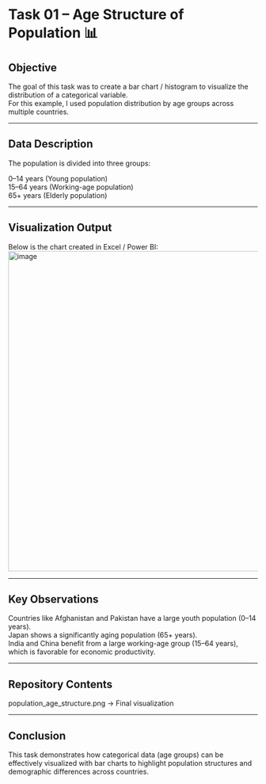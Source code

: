 # Task 01 – Age Structure of Population 📊

## Objective
The goal of this task was to create a bar chart / histogram to visualize the distribution of a categorical variable.  
For this example, I used population distribution by age groups across multiple countries.

---

## Data Description
The population is divided into three groups:

0–14 years (Young population)  
15–64 years (Working-age population)  
65+ years (Elderly population)  

---

## Visualization Output
Below is the chart created in Excel / Power BI:
<img width="1195" height="647" alt="image" src="https://github.com/user-attachments/assets/27d285b0-4471-4ccb-bec5-42ac2cda1c0f" />





---

## Key Observations
Countries like Afghanistan and Pakistan have a large youth population (0–14 years).  
Japan shows a significantly aging population (65+ years).  
India and China benefit from a large working-age group (15–64 years), which is favorable for economic productivity.  

---

## Repository Contents
population_age_structure.png → Final visualization  

---

## Conclusion
This task demonstrates how categorical data (age groups) can be effectively visualized with bar charts to highlight population structures and demographic differences across countries.  

